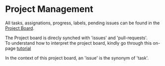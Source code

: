 # Project Management

All tasks, assignations, progress, labels, pending issues can be found in the [Project Board](undone).  


The Project board is direcly synched with 'issues' and 'pull-requests'.  
To understand how to interpret the project board, kindly go through this on-page [tutorial][project-board-tutorial]


In the context of this project board, an 'issue' is the synonym of 'task'.    




[project-board-tutorial]: https://docs.github.com/en/issues/planning-and-tracking-with-projects/learning-about-projects/quickstart-for-projects



